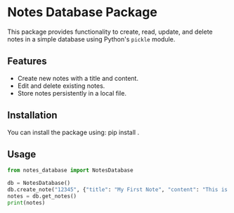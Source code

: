 # Notes Database Package

This package provides functionality to create, read, update, and delete notes in a simple database using Python's `pickle` module.

## Features

- Create new notes with a title and content.
- Edit and delete existing notes.
- Store notes persistently in a local file.

## Installation

You can install the package using:
pip install .

## Usage

```python
from notes_database import NotesDatabase

db = NotesDatabase()
db.create_note("12345", {"title": "My First Note", "content": "This is a note."})
notes = db.get_notes()
print(notes)
